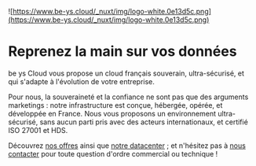 ![https://www.be-ys.cloud/_nuxt/img/logo-white.0e13d5c.png](https://www.be-ys.cloud/_nuxt/img/logo-white.0e13d5c.png)

# Reprenez la main sur vos données
be ys Cloud vous propose un cloud français souverain, ultra-sécurisé, et qui s'adapte à l'évolution de votre entreprise. 

Pour nous, la souveraineté et la confiance ne sont pas que des arguments marketings : notre infrastructure est conçue, hébergée, opérée, et développée en France. Nous vous proposons un environnement ultra-sécurisé, sans aucun parti pris avec des acteurs internationaux, et certifié ISO 27001 et HDS.

Découvrez [nos offres](https://www.be-ys.cloud/) ainsi que [notre datacenter](https://lacitadelle-datacenter.fr/) ; et n'hésitez pas à [nous contacter](https://www.be-ys.cloud/contact) pour toute question d'ordre commercial ou technique !
